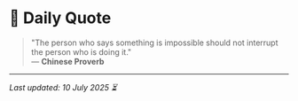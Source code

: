 # 📜 Daily Quote

> "The person who says something is impossible should not interrupt the person who is doing it."  
> — **Chinese Proverb**

---

_Last updated: 10 July 2025 ⏳_
